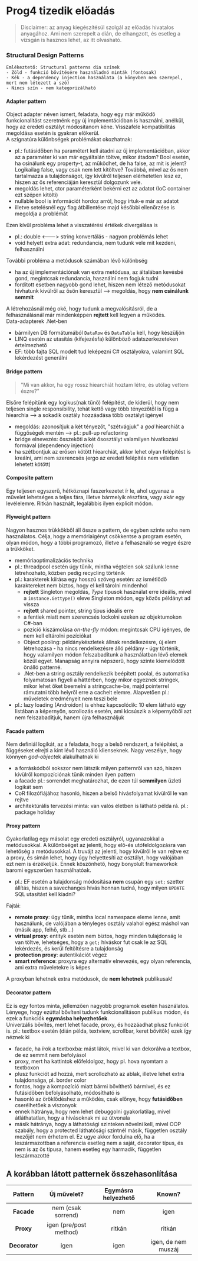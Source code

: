 # Prog4 tizedik előadás

> Disclaimer: az anyag kiegészítésül szolgál az előadás hivatalos anyagához. Ami nem szerepelt a dián, de elhangzott, és esetleg a vizsgán is hasznos lehet, az itt olvasható.

### Structural Design Patterns 

    Emlékeztető: Structural patterns dia színek
    - Zöld - funkció bővítésére használadnó minták (fontosak)
    - Kék - a dependency injection használata (a könyvben nem szerepel, mert nem létezett a szó)
    - Nincs szín - nem kategorizálható

#### Adapter pattern

Object adapter néven ismert, feladata, hogy egy már működő funkcionalitást szeretnénk egy új implementációban is használni, anélkül, hogy az eredeti osztályt módosítanom kéne. Visszafele kompatibilitás megoldása esetén is gyakran előkerül.  
A szignatúra különbségek problémákat okozhatnak:
 - pl.: futásidőben ha paramétert kell átadni az új implementációban, akkor az a paraméter ki van már egyáltalán töltve, mikor átadom? Bool esetén, ha csinálunk egy property-t, az működhet, de ha false, az mit is jelent? Logikailag false, vagy csak nem lett kitöltve? Továbbá, mivel az ős nem tartalmazza a tulajdonságot, így kívülről teljesen elérhetetlen lesz ez, hiszen az ős referenciáján keresztül dolgozunk vele. 
- megoldás lehet, ctor paraméterként bekérni ezt az adatot (IoC container ezt szépen kitölti)
- nullable bool is információt hordoz arról, hogy írtuk-e már az adatot
- illetve setelésnél egy flag átbillentése majd későbbi ellenőrzése is megoldja a problémát

Ezen kívül probléma lehet a visszatérési értékek divergálása is
- pl.: double <---> string konvertálás - nagyon problémás lehet
- void helyett extra adat: redundancia, nem tudunk vele mit kezdeni, felhasználni

További probléma a metódusok számában lévő különbség
- ha az új implementációnak van extra metódusa, az általában kevésbé gond, megintcsak redundancia, használni nem fogjuk tudni
- fordított esetben nagyobb gond lehet, hiszen nem létező metódusokat hívhatunk kívülről az ősön keresztül --> megoldás, hogy **nem csinálunk semmit**

A létrehozásnál még oké, hogy tudunk a megvalósításról, de a felhasználásnál már mindenképpen **rejtett** kell legyen a működés.  
Data-adapterek .Net-ben
- bármilyen DB formátumából `DataRow` és `DataTable` kell, hogy készüljön
- LINQ esetén az utasítás (kifejezésfa) különböző adatszerkezeteken értelmezhető
- EF: több fajta SQL modelt tud leképezni C# osztályokra, valamint SQL lekérdezést generálni

#### Bridge pattern

> "Mi van akkor, ha egy rossz hiearchiát hoztam létre, és utólag vettem észre?"

Elsőre felépítünk egy logikus(nak tűnő) felépítést, de kiderül, hogy nem teljesen single responsibility, tehát kettő vagy több tényezőtől is függ a hiearchia --> a sokadik osztály hozzáadása több osztályt igényel
- megoldás: azonosítjuk a két tényezőt, "szétvágjuk" a *god* hiearchiát a függőségek mentén --> pl.: pull-up refactoring
- bridge elnevezés: összeköti a két ősosztályt valamilyen hivatkozási formával (dependency injection)
- ha szétbontjuk az erősen kötött hiearchiát, akkor lehet olyan felépítést is kreálni, ami nem szerencsés (ergo az eredeti felépítés nem véletlen lehetett kötött)

#### Composite pattern

Egy teljesen egyszerű, hétköznapi faszerkezetet ír le, ahol ugyanaz a művelet lehetséges a teljes fára, illetve bármelyik részfára, vagy akár egy levélelemre. Ritkán használt, legalábbis ilyen explicit módon.

#### Flyweight pattern

Nagyon hasznos trükkökből áll össze a pattern, de egyben szinte soha nem használatos. Célja, hogy a memóriaigényt csökkentse a program esetén, olyan módon, hogy a többi programozó, illetve a felhasználó se vegye észre a trükköket. 

- memóriaoptimalizációs technika 
- pl.: threadpool esetén úgy tűnik, mintha végtelen sok szálunk lenne létrehozható, közben pedig recycling történik
- pl.: karakterek kiírása egy hosszú szöveg esetén: az ismétlődő karaktereket nem biztos, hogy el kell tárolni mindenhol
    - **rejtett** Singleton megoldás, *Type* típusok használat erre ideális, mivel a `instance.Gettype()` eleve Singleton módon, egy közös példányt ad vissza
    - **rejtett** shared pointer, string típus ideális erre
    - a fentiek miatt nem szerencsés lockolni ezeken az objektumokon C#-ban
    - pozíció kiszámolása *on-the-fly* módon: megintcsak CPU igényes, de nem kell eltárolni pozíciókat
    - Object pooling: példánykészletek állnak rendelkezésre, új elem létrehozása - ha nincs rendelkezésre álló példány - úgy történik, hogy valamilyen módon felszabadítunk a használatban lévő elemek közül egyet. Manapság annyira népszerű, hogy szinte kiemelődött önálló patterné.
    - .Net-ben a string osztály rendelkezik beépített poolal, és automatika folyamatosan figyeli a háttérben, hogy mikor egyeznek stringek, mikor lehet őket beemelni a stringcache-be, majd pointerrel rámutatni több helyről erre a cachelt elemre. Alapvetően pl.: műveletek eredményeit nem teszi bele
- pl.: lazy loading (Androidon) is ehhez kapcsolódik: 10 elem látható egy listában a képernyőn, scrollozás esetén, ami kicsúszik a képernyőből azt nem felszabadítjuk, hanem újra felhasználjuk

#### Facade pattern

Nem definiál logikát, az a feladata, hogy a belső rendszert, a felépítést, a függéseket elrejti a kint lévő használó klienseknek. Nagy veszélye, hogy könnyen *god-object*ek alakulhatnak ki

- a forráskódból sokszor nem látszik milyen patternről van szó, hiszen kívülről kompozíciónak tűnik minden ilyen pattern
- a facade pl.: sorrendet meghatározhat, de ezen túl **semmilyen** üzleti logikát sem
- CoR filozófiájához hasonló, hiszen a belső hívásfolyamat kívülről le van rejtve
- architektúrális tervezési minta: van valós életben is látható példa rá. pl.: package holiday

#### Proxy pattern

Gyakorlatilag egy másolat egy eredeti osztályról, ugyanazokkal a metódusokkal. A különbséget az jelenti, hogy elő-és utófeldolgozásra van lehetőség a metódusokkal. A truvájt az jelenti, hogy kívülről le van rejtve ez a proxy, és simán lehet, hogy úgy helyettesíti az osztályt, hogy valójában ezt nem is érzékeljük. Ennek köszönhető, hogy bonyolult frameworkok baromi egyszerűen használhatóak.

- pl.: EF esetén a tulajdonság módosítása **nem** csupán egy `set;` szetter állítás, hiszen a savechanges hívás honnan tudná, hogy milyen `UPDATE` SQL utasítást kell kiadni?

Fajtái:

- **remote proxy**: úgy tűnik, mintha local namespace eleme lenne, amit használunk, de valójában a tényleges osztály valahol egész máshol van (másik app, felhő, stb...)
- **virtual proxy**: entityk esetén nem biztos, hogy minden tulajdonság le van töltve, lehetséges, hogy a `get;` híváskor fut csak le az SQL lekérdezés, és kerül feltöltésre a tulajdonság
- **protection proxy**: autentikációt végez
- **smart reference**: proxyra egy alternatív elnevezés, egy olyan referencia, ami extra műveletekre is képes

A proxyban lehetnek extra metódusok, de **nem lehetnek** publikusak!

#### Decorator pattern

Ez is egy fontos minta, jellemzően nagyobb programok esetén használatos. Lényege, hogy ezúttal bővíteni tudunk funkcionalitáson publikus módon, és ezek a funkciók **egymásba helyezhetőek**.  
Univerzális bővítés, mert lehet facade, proxy, és hozzáadhat plusz funkciót is.
pl.: textbox esetén (dián példa, textview, scrollbar, keret bővítők) ezek így néznek ki
- facade, ha írok a textboxba: mást látok, mivel ki van dekorálva a textbox, de ez semmit nem befolyásol
- proxy, mert ha kattintok előfeldolgoz, hogy pl. hova nyomtam a textboxon
- plusz funkciót ad hozzá, mert scrollozható az ablak, illetve lehet extra tulajdonsága, pl. border color
- fontos, hogy a kompozíció miatt bármi bővíthető bármivel, és ez futásidőben befolyásolható, módosítható is
- hasonló az öröklődéshez a működés, csak előnye, hogy **futásidőben** cserélhetőek a viszonyok
- ennek hátránya, hogy nem lehet debuggolni gyakorlatilag, mivel átláthatatlan, hogy a hívásoknak mi az útvonala
- másik hátránya, hogy a láthatósági szinteken növelni kell, mivel OOP szabály, hogy a protected láthatósági szintnél másik, független osztály mezőjét nem érhetem el. Ez ugye akkor fordulna elő, ha a leszármazottban a referencia esetleg nem a saját, decorator típus, és nem is az ős típusa, hanem esetleg egy harmadik, független leszármazotté



 <h2> A korábban látott patternek összehasonlítása </h2>

|Pattern   	|Új művelet?   	|Egymásra helyezhető   	|Known?   	|
|:-:	|:-:	|:-:	|:-:	|
|**Facade**   	|nem (csak sorrend)   	|nem   	|igen   	|
|**Proxy**   	|igen (pre/post method)   	|ritkán   	|ritkán   	|
|**Decorator**   	|igen   	|igen   	|igen, de nem muszáj   	|
